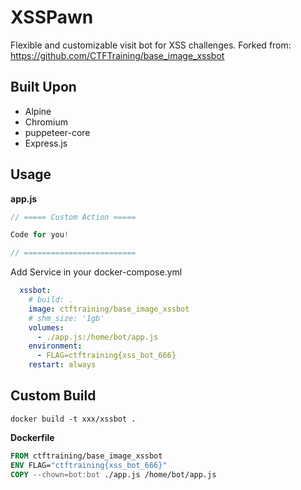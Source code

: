 # XSSPawn
Flexible and customizable visit bot for XSS challenges.
Forked from: https://github.com/CTFTraining/base_image_xssbot

## Built Upon
- Alpine
- Chromium
- puppeteer-core
- Express.js

## Usage

**app.js**

```javascript
// ===== Custom Action =====

Code for you!

// =========================
```

Add Service in your docker-compose.yml

```yaml
  xssbot:
    # build: .
    image: ctftraining/base_image_xssbot
    # shm_size: '1gb'
    volumes:
      - ./app.js:/home/bot/app.js
    environment:
      - FLAG=ctftraining{xss_bot_666}
    restart: always
```

## Custom Build

`docker build -t xxx/xssbot .`

**Dockerfile**

```dockerfile
FROM ctftraining/base_image_xssbot
ENV FLAG="ctftraining{xss_bot_666}"
COPY --chown=bot:bot ./app.js /home/bot/app.js
```

